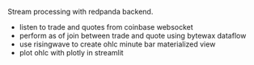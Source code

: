 Stream processing with redpanda backend.

- listen to trade and quotes from coinbase websocket
- perform as of join between trade and quote using bytewax dataflow
- use risingwave to create ohlc minute bar materialized view
- plot ohlc with plotly in streamlit

